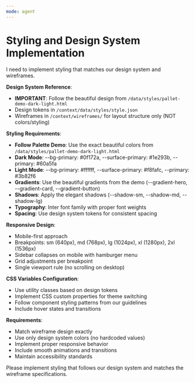 ```yaml
---
mode: agent
---
```


# Styling and Design System Implementation

I need to implement styling that matches our design system and wireframes.

**Design System Reference**:

- **IMPORTANT**: Follow the beautiful design from `/data/styles/pallet-demo-dark-light.html`
- Design tokens in `/context/data/styles/style.json`
- Wireframes in `/context/wireframes/` for layout structure only (NOT colors/styling)

**Styling Requirements**:

- **Follow Palette Demo**: Use the exact beautiful colors from `/data/styles/pallet-demo-dark-light.html`
- **Dark Mode**: --bg-primary: #0f172a, --surface-primary: #1e293b, --primary: #60a5fa
- **Light Mode**: --bg-primary: #ffffff, --surface-primary: #f8fafc, --primary: #3b82f6
- **Gradients**: Use the beautiful gradients from the demo (--gradient-hero, --gradient-card, --gradient-button)
- **Shadows**: Apply the elegant shadows (--shadow-sm, --shadow-md, --shadow-lg)
- **Typography**: Inter font family with proper font weights
- **Spacing**: Use design system tokens for consistent spacing

**Responsive Design**:

- Mobile-first approach
- Breakpoints: sm (640px), md (768px), lg (1024px), xl (1280px), 2xl (1536px)
- Sidebar collapses on mobile with hamburger menu
- Grid adjustments per breakpoint
- Single viewport rule (no scrolling on desktop)

**CSS Variables Configuration**:

- Use utility classes based on design tokens
- Implement CSS custom properties for theme switching
- Follow component styling patterns from our guidelines
- Include hover states and transitions

**Requirements**:

- Match wireframe design exactly
- Use only design system colors (no hardcoded values)
- Implement proper responsive behavior
- Include smooth animations and transitions
- Maintain accessibility standards

Please implement styling that follows our design system and matches the wireframe specifications.
